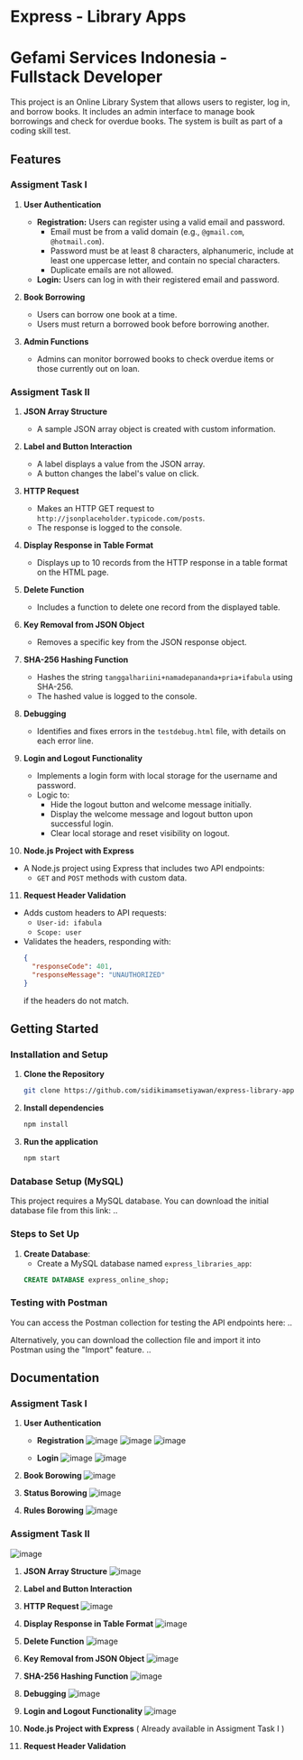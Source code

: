 # Express - Library Apps
# Gefami Services Indonesia - Fullstack Developer

This project is an Online Library System that allows users to register, log in, and borrow books. It includes an admin interface to manage book borrowings and check for overdue books. The system is built as part of a coding skill test.

## Features
### Assigment Task I
1. **User Authentication**
   - **Registration:** Users can register using a valid email and password. 
     - Email must be from a valid domain (e.g., `@gmail.com`, `@hotmail.com`).
     - Password must be at least 8 characters, alphanumeric, include at least one uppercase letter, and contain no special characters.
     - Duplicate emails are not allowed.
   - **Login:** Users can log in with their registered email and password.

2. **Book Borrowing**
   - Users can borrow one book at a time. 
   - Users must return a borrowed book before borrowing another.

3. **Admin Functions**
   - Admins can monitor borrowed books to check overdue items or those currently out on loan.
### Assigment Task II
1. **JSON Array Structure**
   - A sample JSON array object is created with custom information.

2. **Label and Button Interaction**
   - A label displays a value from the JSON array.
   - A button changes the label's value on click.

3. **HTTP Request**
   - Makes an HTTP GET request to `http://jsonplaceholder.typicode.com/posts`.
   - The response is logged to the console.

4. **Display Response in Table Format**
   - Displays up to 10 records from the HTTP response in a table format on the HTML page.

5. **Delete Function**
   - Includes a function to delete one record from the displayed table.

6. **Key Removal from JSON Object**
   - Removes a specific key from the JSON response object.

7. **SHA-256 Hashing Function**
   - Hashes the string `tanggalhariini+namadepananda+pria+ifabula` using SHA-256.
   - The hashed value is logged to the console.

8. **Debugging**
   - Identifies and fixes errors in the `testdebug.html` file, with details on each error line.

9. **Login and Logout Functionality**
   - Implements a login form with local storage for the username and password.
   - Logic to:
     - Hide the logout button and welcome message initially.
     - Display the welcome message and logout button upon successful login.
     - Clear local storage and reset visibility on logout.

10. **Node.js Project with Express**
   - A Node.js project using Express that includes two API endpoints:
     - `GET` and `POST` methods with custom data.
   
11. **Request Header Validation**
   - Adds custom headers to API requests:
     - `User-id: ifabula`
     - `Scope: user`
   - Validates the headers, responding with:
     ```json
     {
       "responseCode": 401,
       "responseMessage": "UNAUTHORIZED"
     }
     ```
     if the headers do not match.

## Getting Started
### Installation and Setup

1. **Clone the Repository**
    ```bash
    git clone https://github.com/sidikimamsetiyawan/express-library-app.git
    ```
2. **Install dependencies**
    ```bash
    npm install
    ```

3. **Run the application**
    ```bash
    npm start
    ```

### Database Setup (MySQL)

This project requires a MySQL database. You can download the initial database file from this link: ..

### Steps to Set Up

1. **Create Database**: 
   - Create a MySQL database named `express_libraries_app`:
   ```sql
   CREATE DATABASE express_online_shop;

### Testing with Postman

You can access the Postman collection for testing the API endpoints here: ..

Alternatively, you can download the collection file and import it into Postman using the "Import" feature. ..

## Documentation
### Assigment Task I
1. **User Authentication**
   * **Registration**
     ![image](https://github.com/user-attachments/assets/ad232b92-1a36-407e-94ce-4a95a42a9403)
     ![image](https://github.com/user-attachments/assets/47d8c0b5-f746-4e66-9ab4-2d87dbb8c421)
     ![image](https://github.com/user-attachments/assets/9ee92250-a88f-424f-80aa-a99a4f99820a)
     
   * **Login**
     ![image](https://github.com/user-attachments/assets/0c65a25a-9f5f-4a70-8611-781c819846ae)
     ![image](https://github.com/user-attachments/assets/5388d343-9fa3-42b4-96b0-4d10aa711a90)

2. **Book Borowing**
   ![image](https://github.com/user-attachments/assets/907b2e01-1c63-43cd-9ca4-c0012da186a1)
  
3. **Status Borowing**
   ![image](https://github.com/user-attachments/assets/270dc6b2-c4ef-4e6a-b060-b5a84e29036f)

4. **Rules Borowing** 
![image](https://github.com/user-attachments/assets/679a274f-2cba-4592-9588-e630c1ec6ae7)

### Assigment Task II
![image](https://github.com/user-attachments/assets/dbf45356-617d-476b-ad49-c1906cfdb628)

1. **JSON Array Structure**
![image](https://github.com/user-attachments/assets/a89c0e44-cbd6-4bbf-9348-48ae0f6dc133)

2. **Label and Button Interaction**

3. **HTTP Request**
![image](https://github.com/user-attachments/assets/434c7855-f4d2-4f95-a556-073770f622dc)

4. **Display Response in Table Format**
![image](https://github.com/user-attachments/assets/e8f81173-b830-4a8c-8e76-8c677f6df9bf)

5. **Delete Function**
![image](https://github.com/user-attachments/assets/01e63f54-6d82-46b9-b218-c3b7f1cc91f4)

6. **Key Removal from JSON Object**
![image](https://github.com/user-attachments/assets/e33a7419-1ea0-4e19-a608-5a76cd8c58f9)

7. **SHA-256 Hashing Function**
![image](https://github.com/user-attachments/assets/718a4b15-925f-4c00-9ca9-2737496c3b78)

8. **Debugging**
![image](https://github.com/user-attachments/assets/7ae784b6-8a48-4b83-b1bf-03ee3c9d5c00)

9. **Login and Logout Functionality**
![image](https://github.com/user-attachments/assets/73a052b0-9317-4efc-901c-1df1652e70ab)

10. **Node.js Project with Express** ( Already available in Assigment Task I )
    
11. **Request Header Validation**
